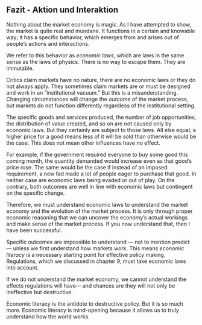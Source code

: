## Fazit - Aktion und Interaktion

<!-- {"para_id": "10_000_db00_5c97"} -->

Nothing about the market economy is magic. As I have attempted to show, the market is quite real and mundane. It functions in a certain and knowable way; it has a specific behavior, which emerges from and arises out of people’s actions and interactions.

<!-- {"para_id": "10_001_a88f_21ae"} -->

We refer to this behavior as *economic laws*, which are laws in the same sense as the laws of physics. There is no way to escape them. They are immutable.

<!-- {"para_id": "10_002_a223_a26b"} -->

Critics claim markets have no nature, there are no economic laws or they do not always apply. They sometimes claim markets are or must be designed and work in an “institutional vacuum.” But this is a misunderstanding. Changing circumstances will change the *outcome* of the market process, but markets do not function differently regardless of the institutional setting.

<!-- {"para_id": "10_003_2ce0_2906"} -->

The specific goods and services produced, the number of job opportunities, the distribution of value created, and so on are not caused only by economic laws. But they certainly are subject to those laws. All else equal, a higher price for a good means less of it will be sold than otherwise would be the case. This does not mean other influences have no effect.

<!-- {"para_id": "10_004_3770_0e50"} -->

For example, if the government required everyone to buy some good this coming month, the quantity demanded would increase even as that good’s price rose. The same would be the case if instead of an imposed requirement, a new fad made a lot of people eager to purchase that good. In neither case are economic laws being evaded or out of play. On the contrary, both outcomes are well in line with economic laws but contingent on the specific change.

<!-- {"para_id": "10_005_b304_654f"} -->

Therefore, we must understand economic laws to understand the market economy and the evolution of the market process. It is only through proper economic reasoning that we can uncover the economy’s actual workings and make sense of the market process. If you now understand that, then I have been successful.

<!-- {"para_id": "10_006_aa5e_a575"} -->

Specific outcomes are impossible to understand — not to mention predict — unless we first understand how markets work. This means *economic literacy* is a necessary starting point for effective policy making. Regulations, which we discussed in chapter 9, must take economic laws into account.

<!-- {"para_id": "10_007_0b98_5a90"} -->

If we do not understand the market economy, we cannot understand the effects regulations will have— and chances are they will not only be ineffective but destructive.

<!-- {"para_id": "10_008_bc73_582e"} -->

Economic literacy is the antidote to destructive policy. But it is so much more. Economic literacy is mind-opening because it allows us to truly understand how the world works.
